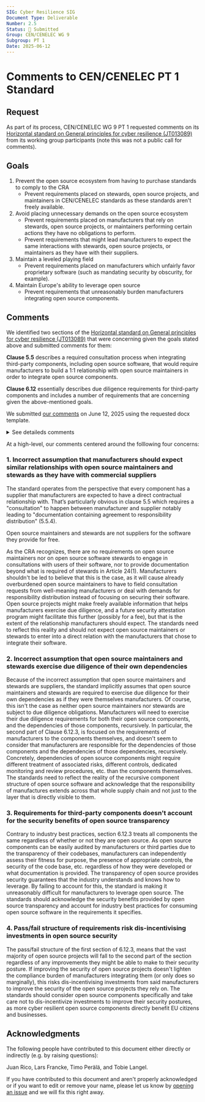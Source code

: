 ```yaml
---
SIG: Cyber Resilience SIG
Document Type: Deliverable
Number: 2.5
Status: 🚀 Submitted
Group: CEN/CENELEC WG 9
Subgroup: PT 1
Date: 2025-06-12
---
```


# Comments to CEN/CENELEC PT 1 Standard

## Request

As part of its process, CEN/CENELEC WG 9 PT 1 requested comments on its [Horizontal standard on General principles for cyber resilience (JT013089)][JT013089] from its working group participants (note this was not a public call for comments).

## Goals

1. Prevent the open source ecosystem from having to purchase standards to comply to the CRA
    * Prevent requirements placed on stewards, open source projects, and maintainers in CEN/CENELEC standards as these standards aren't freely available.
2. Avoid placing unnecessary demands on the open source ecosystem
    * Prevent requirements placed on manufacturers that rely on stewards, open source projects, or maintainers performing certain actions they have no obligations to perform.
    * Prevent requirements that might lead manufacturers to expect the same interactions with stewards, open source projects, or  maintainers as they have with their suppliers.
3. Maintain a leveled playing field
    * Prevent requirements placed on manufacturers which unfairly favor proprietary software (such as mandating security by obscurity, for example).
4. Maintain Europe's ability to leverage open source
    * Prevent requirements that unreasonably burden manufacturers integrating open source components.

## Comments

We identified two sections of the [Horizontal standard on General principles for cyber resilience (JT013089)][JT013089] that were concerning given the goals stated above and submitted comments for them:

**Clause 5.5** describes a required consultation process when integrating third-party components, including open source software, that would require manufacturers to build a 1:1 relationship with open source maintainers in order to integrate open source components.

**Clause 6.12** essentially describes due diligence requirements for third-party components and includes a number of requirements that are concerning given the above-mentioned goals.

We submitted [our comments](./eclipse-foundation-JT013089-comments.docx) on June 12, 2025 using the requested docx template.

<details>
   <summary>See detaileds comments</summary>

| Line number | Clause / Subclause | Paragraph / Figure / Table | Type of comment | Comments | Proposed change |
|---|---|---|---|---|---|
| 332 | 5.5 | | ge | There are no requirements on open source maintainers nor on open source software stewards to engage in consultations with their users. Open source projects might provide information that helps integrators exercise due diligence, and there even might be a security attestation program in the future facilitating this further, but that is the extent of the information integrators should expect. Clause 5.5 needs to reflect this reality and cannot assume a two-way consultation between open source projects and the integrators. | Be upfront that neither open source maintainers nor open source software stewards are relevant stakeholders in this consultation process, and that when integrating open source components integrators must rely on other stakeholders to carry out this assessment. Alternatively, exempt open source components from this process altogether or define a specific process for the integration of open source components. Additionally, note that when integrating open source components, integrators might need to carry out this assessment throughout the component's dependency tree, as they cannot rely on a supplier for having carried out this due diligence for them. |
| 1097 | 6.12.2 | | te | Not all of the documents outlined in 5.5.4 are relevant (or even possible to obtain) for open source components. | This paragraph should be updated to reflect the expected output of 5.5.4 for open source components. |
| 1101 | 6.12.3 | | te | Open source components might not state their intended purpose. | Limit the requirement to fitness for purpose. |
| 1104 | 6.12.3 | | te | It might be entirely feasible to assess that a component meets risk-based requirements without having to assess the process used to arrive at that result. This is particularly true for open source components whose code is open and easily auditable by the manufacturer. | Assessing that third-party components <del>has been designed, developed and produced in such a way that they</del> ensure an appropriate level of cybersecurity based on the risks. |
| 1106 | 6.12.3 | | ge | Unclear what part of clause 5 this requirement implies. | Please be more specific about what part of the risk assessment this clause is referring to. |
| 1108 | 6.12.3 | | ge | Open source components do not have a supplier. Make sure that this doesn’t exclude properly documented open source components. | Integrating the component according <ins>to </ins>the instructions of the component<del>s supplier</del> and treating integration related risks; |
| 1111 | 6.12.3 | | ge | Open source components do not have a supplier. Make sure that this doesn’t exclude properly documented open source components. | Providing measures for maintaining the components cybersecurity based on the instructions of the component<del>s supplier</del>, e.g. vulnerability handling and incident management. |
| 1116 | 6.12.3 | | te | Clarify that implementing controls also apply to open source components and that relevant industry best practices should be used in that case (as these might differ from closed source components). | Implementing appropriate cybersecurity controls, based on the risk and considering, but not limited to integrity, confidentiality, authentication, encryption and traceability based on <ins>relevant </ins>industry best practices for third-party components <ins>including commercial, free and open-source components </ins>and services used in the product. |
| 1117 | 6.12.3 | | te | Open source components don’t necessarily provide end-of-life information. | Account for lack of information on EOL in open source components. |
| 1122 | 6.12.3 | | ge | Requirement is ambiguous about whether the audits should target the manufacturer’s product itself or every single component and their dependencies individually. Clarify that the audits are focused on the product itself. | Ensuring audit activities <ins>of the product with digital elements </ins>and procedures to address cybersecurity risks of third-party components and services. |
| 1125 | 6.12.3 | | te | Clarify what kind of monitoring is expected. | |
| 1125 | 6.12.3 | | te | Manufacturers routinely include thousands of open source components in their products, the large majority of which do not provide lifecycle information. This requirement would not be reasonably fulfillable. Suggest adapting to industry best practices once the nature of the requirement is clarified per previous comment. | Clarify requirements and adapt it to industry best practices for integrating open source components. |
   
</details>

At a high-level, our comments centered around the folllowing four concerns:

### 1. Incorrect assumption that manufacturers should expect similar relationships with open source maintainers and stewards as they have with commercial suppliers

The standard operates from the perspective that every component has a supplier that manufacturers are expected to have a direct contractual relationship with. That’s particularly obvious in clause 5.5 which requires a "consultation" to happen between manufacturer and supplier notably leading to "documentation containing agreement to responsibility distribution" (5.5.4).

Open source maintainers and stewards are not suppliers for the software they provide for free.

As the CRA recognizes, there are no requirements on open source maintainers nor on open source software stewards to engage in consultations with users of their software, nor to provide documentation beyond what is required of stewards in Article 24(1). Manufacturers shouldn't be led to believe that this is the case, as it will cause already overburdened open source maintainers to have to field consultation requests from well-meaning manufacturers or deal with demands for responsibility distribution instead of focusing on securing their software. Open source projects might make freely available information that helps manufacturers exercise due diligence, and a future security attestation program might facilitate this further (possibly for a fee), but that is the extent of the relationship manufacturers should expect. The standards need to reflect this reality and should not expect open source maintainers or stewards to enter into a direct relation with the manufacturers that chose to integrate their software.

### 2. Incorrect assumption that open source maintainers and stewards exercise due diligence of their own dependencies

Because of the incorrect assumption that open source maintainers and stewards are suppliers, the standard implicitly assumes that open source maintainers and stewards are required to exercise due diligence for their own dependencies as if they were themselves manufacturers. Of course, this isn't the case as neither open source maintainers nor stewards are subject to due diligence obligations. Manufacturers will need to exercise their due diligence requirements for both their open source components, and the dependencies of those components, recursively. In particular, the second part of Clause 6.12.3, is focused on the requirements of manufacturers to the components themselves, and doesn't seem to consider that manufacturers are responsible for the dependencies of those components and the dependencies of those dependencies, recursively. Concretely, dependencies of open source components might require different treatment of associated risks, different controls, dedicated monitoring and review procedures, etc. than the components themselves. The standards need to reflect the reality of the recursive component structure of open source software and acknowledge that the responsibility of manufactures extends across that whole supply chain and not just to the layer that is directly visible to them.

### 3. Requirements for third-party components doesn't account for the security benefits of open source transparency
Contrary to industry best practices, section 6.12.3 treats all components the same regardless of whether or not they are open source. As open source components can be easily audited by manufacturers or third parties due to the transparency of their codebases, manufacturers can independently assess their fitness for purpose, the presence of appropriate controls, the security of the code base, etc. regardless of how they were developed or what documentation is provided. The transparency of open source provides security guarantees that the industry understands and knows how to leverage. By failing to account for this, the standard is making it unreasonably difficult for manufacturers to leverage open source. The standards should acknowledge the security benefits provided by open source transparency and account for industry best practices for consuming open source software in the requirements it specifies.

### 4. Pass/fail structure of requirements risk dis-incentivising investments in open source security
The pass/fail structure of the first section of 6.12.3, means that the vast majority of open source projects will fall to the second part of the section regardless of any improvements they might be able to make to their security posture. If improving the security of open source projects doesn't lighten the compliance burden of manufacturers integrating them (or only does so marginally), this risks dis-incentivising investments from said manufacturers to improve the security of the open source projects they rely on. The standards should consider open source components specifically and take care not to dis-incentivize investments to improve their security postures, as more cyber resilient open source components directly benefit EU citizens and businesses.

## Acknowledgments

The following people have contributed to this document either directly or indirectly (e.g. by raising questions):

Juan Rico,
Lars Francke,
Timo Perälä,
and Tobie Langel.

If you have contributed to this document and aren't properly acknowledged or if you want to edit or remove your name, please let us know by [opening an issue](https://github.com/orcwg/orcwg/issues/new) and we will fix this right away.

[CEN/CENELEC WG 9 PT 1]: ../#cen-cenelec-wg-9
[JT013089]: https://github.com/orcwg/cra-hub/blob/main/standards.md#milestone-1---horizontal-standards-due-august-30-2026
